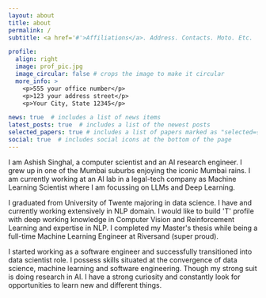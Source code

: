 ```yaml
---
layout: about
title: about
permalink: /
subtitle: <a href='#'>Affiliations</a>. Address. Contacts. Moto. Etc.

profile:
  align: right
  image: prof_pic.jpg
  image_circular: false # crops the image to make it circular
  more_info: >
    <p>555 your office number</p>
    <p>123 your address street</p>
    <p>Your City, State 12345</p>

news: true  # includes a list of news items
latest_posts: true  # includes a list of the newest posts
selected_papers: true # includes a list of papers marked as "selected={true}"
social: true  # includes social icons at the bottom of the page
---
```


I am Ashish Singhal, a computer scientist and an AI research engineer. I grew up in one of the Mumbai suburbs enjoying the iconic Mumbai rains. I am currently working at an AI lab in a legal-tech company as Machine Learning Scientist where I am focussing on LLMs and Deep Learning.

I graduated from University of Twente majoring in data science. I have and currently working extensively in NLP domain. I would like to build 'T' profile with deep working knowledge in Computer Vision and Reinforcement Learning and expertise in NLP. I completed my Master's thesis while being a full-time Machine Learning Engineer at Riversand (super proud).

I started working as a software engineer and successfully transitioned into data scientist role. I possess skills situated at the convergence of data science, machine learning and software engineering. Though my strong suit is doing research in AI. I have a strong curiosity and constantly look for opportunities to learn new and different things.

<!---Write your biography here. Tell the world about yourself. Link to your favorite [subreddit](http://reddit.com). You can put a picture in, too. The code is already in, just name your picture `prof_pic.jpg` and put it in the `img/` folder.

Put your address / P.O. box / other info right below your picture. You can also disable any of these elements by editing `profile` property of the YAML header of your `_pages/about.md`. Edit `_bibliography/papers.bib` and Jekyll will render your [publications page](/al-folio/publications/) automatically.

Link to your social media connections, too. This theme is set up to use [Font Awesome icons](https://fontawesome.com/) and [Academicons](https://jpswalsh.github.io/academicons/), like the ones below. Add your Facebook, Twitter, LinkedIn, Google Scholar, or just disable all of them.--->
